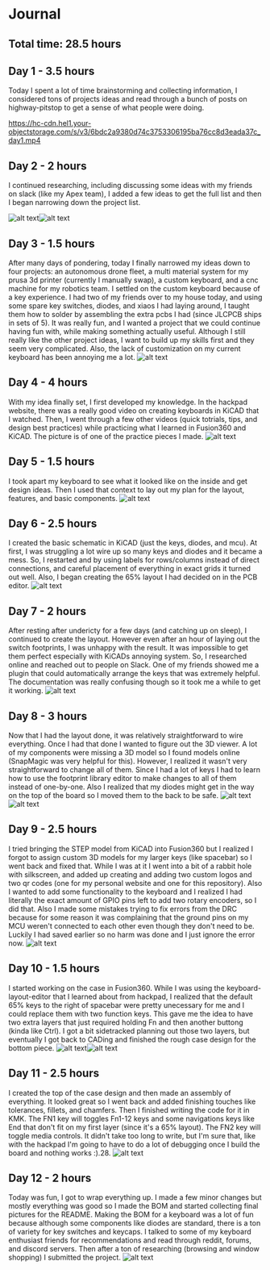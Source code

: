 # Journal
## Total time: 28.5 hours
## Day 1 - 3.5 hours
Today I spent a lot of time brainstorming and collecting information, I considered tons of projects ideas and read through a bunch of posts on highway-pitstop to get a sense of what people were doing.

https://hc-cdn.hel1.your-objectstorage.com/s/v3/6bdc2a9380d74c3753306195ba76cc8d3eada37c_day1.mp4

## Day 2 - 2 hours
I continued researching, including discussing some ideas with my friends on slack (like my Apex team), I added a few ideas to get the full list and then I began narrowing down the project list.

![alt text](journal-images/image.png)![alt text](journal-images/image-1.png)

## Day 3 - 1.5 hours
After many days of pondering, today I finally narrowed my ideas down to four projects: an autonomous drone fleet, a multi material system for my prusa 3d printer (currently I manually swap), a custom keyboard, and a cnc machine for my robotics team. I settled on the custom keyboard because of a key experience. I had two of my friends over to my house today, and using some spare key switches, diodes, and xiaos I had laying around, I taught them how to solder by assembling the extra pcbs I had (since JLCPCB ships in sets of 5). It was really fun, and I wanted a project that we could continue having fun with, while making something actually useful. Although I still really like the other project ideas, I want to build up my skills first and they seem very complicated. Also, the lack of customization on my current keyboard has been annoying me a lot.
![alt text](journal-images/image-2.png)
## Day 4 - 4 hours
With my idea finally set, I first developed my knowledge. In the hackpad website, there was a really good video on creating keyboards in KiCAD that I watched. Then, I went through a few other videos (quick totrials, tips, and design best practices) while practicing what I learned in Fusion360 and KiCAD. The picture is of one of the practice pieces I made.
![alt text](journal-images/image-3.png)
## Day 5 - 1.5 hours
I took apart my keyboard to see what it looked like on the inside and get design ideas. Then I used that context to lay out my plan for the layout, features, and basic components.
![alt text](journal-images/image-00.png)
## Day 6 - 2.5 hours
I created the basic schematic in KiCAD (just the keys, diodes, and mcu). At first, I was struggling a lot wire up so many keys and diodes and it became a mess. So, I restarted and by using labels for rows/columns instead of direct connections, and careful placement of everything in exact grids it turned out well. Also, I began creating the 65% layout I had decided on in the PCB editor.
![alt text](journal-images/image-4.png)
## Day 7 - 2 hours
After resting after undericty for a few days (and catching up on sleep), I continued to create the layout. However even after an hour of laying out the switch footprints, I was unhappy with the result. It was impossible to get them perfect especially with KiCADs annoying system. So, I researched online and reached out to people on Slack. One of my friends showed me a plugin that could automatically arrange the keys that was extremely helpful. The documentation was really confusing though so it took me a while to get it working.
![alt text](journal-images/image-5.png)

## Day 8 - 3 hours
Now that I had the layout done, it was relatively straightforward to wire everything. Once I had that done I wanted to figure out the 3D viewer. A lot of my components were missing a 3D model so I found models online (SnapMagic was very helpful for this). However, I realized it wasn't very straightforward to change all of them. Since I had a lot of keys I had to learn how to use the footprint library editor to make changes to all of them instead of one-by-one. Also I realized that my diodes might get in the way on the top of the board so I moved them to the back to be safe.
![alt text](journal-images/image-6.png)![alt text](journal-images/image-7.png)
## Day 9 - 2.5 hours
I tried bringing the STEP model from KiCAD into Fusion360 but I realized I forgot to assign custom 3D models for my larger keys (like spacebar) so I went back and fixed that. While I was at it I went into a bit of a rabbit hole with silkscreen, and added up creating and adding two custom logos and two qr codes (one for my personal website and one for this repository). Also I wanted to add some functionality to the keyboard and I realized I had literally the exact amount of GPIO pins left to add two rotary encoders, so I did that. Also I made some mistakes trying to fix errors from the DRC because for some reason it was complaining that the ground pins on my MCU weren't connected to each other even though they don't need to be. Luckily I had saved earlier so no harm was done and I just ignore the error now.
![alt text](journal-images/image-8.png)
## Day 10 - 1.5 hours
I started working on the case in Fusion360. While I was using the keyboard-layout-editor that I learned about from hackpad, I realized that the default 65% keys to the right of spacebar were pretty unecessary for me and I could replace them with two function keys. This gave me the idea to have two extra layers that just required holding Fn and then another buttong (kinda like Ctrl). I got a bit sidetracked planning out those two layers, but eventually I got back to CADing and finished the rough case design for the bottom piece.
![alt text](journal-images/image-9.png)![alt text](journal-images/image-10.png)
## Day 11 - 2.5 hours
I created the top of the case design and then made an assembly of everything. It looked great so I went back and added finishing touches like tolerances, fillets, and chamfers. Then I finished writing the code for it in KMK. The FN1 key will toggles Fn1-12 keys and some navigations keys like End that don't fit on my first layer (since it's a 65% layout). The FN2 key will toggle media controls. It didn't take too long to write, but I'm sure that, like with the hackpad I'm going to have to do a lot of debugging once I build the board and nothing works :).28.
![alt text](journal-images/image-11.png)

## Day 12 - 2 hours
Today was fun, I got to wrap everything up. I made a few minor changes but mostly everything was good so I made the BOM and started collecting final pictures for the README. Making the BOM for a keyboard was a lot of fun because although some components like diodes are standard, there is a ton of variety for key switches and keycaps. I talked to some of my keyboard enthusiast friends for recommendations and read through reddit, forums, and discord servers. Then after a ton of researching (browsing and window shopping) I submitted the project. 
![alt text](journal-images/image-12.png)
